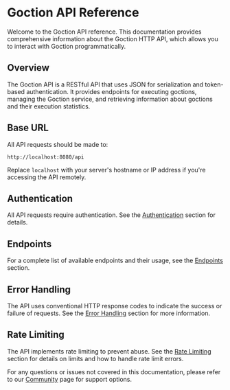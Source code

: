 # Goction API Reference

Welcome to the Goction API reference. This documentation provides comprehensive information about the Goction HTTP API, which allows you to interact with Goction programmatically.

## Overview

The Goction API is a RESTful API that uses JSON for serialization and token-based authentication. It provides endpoints for executing goctions, managing the Goction service, and retrieving information about goctions and their execution statistics.

## Base URL

All API requests should be made to:

```
http://localhost:8080/api
```

Replace `localhost` with your server's hostname or IP address if you're accessing the API remotely.

## Authentication

All API requests require authentication. See the [Authentication](./authentication.md) section for details.

## Endpoints

For a complete list of available endpoints and their usage, see the [Endpoints](./endpoints.md) section.

## Error Handling

The API uses conventional HTTP response codes to indicate the success or failure of requests. See the [Error Handling](./error-handling.md) section for more information.

## Rate Limiting

The API implements rate limiting to prevent abuse. See the [Rate Limiting](./rate-limiting.md) section for details on limits and how to handle rate limit errors.

For any questions or issues not covered in this documentation, please refer to our [Community](../community.md) page for support options.